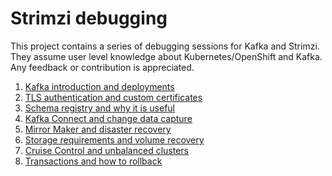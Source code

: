# Strimzi debugging

This project contains a series of debugging sessions for Kafka and Strimzi.
They assume user level knowledge about Kubernetes/OpenShift and Kafka.
Any feedback or contribution is appreciated.

1. [Kafka introduction and deployments](/sessions/001)
2. [TLS authentication and custom certificates](/sessions/002)
3. [Schema registry and why it is useful](/sessions/003)
4. [Kafka Connect and change data capture](/sessions/004)
5. [Mirror Maker and disaster recovery](/sessions/005)
6. [Storage requirements and volume recovery](/sessions/006)
7. [Cruise Control and unbalanced clusters](/sessions/007)
8. [Transactions and how to rollback](/sessions/008)
